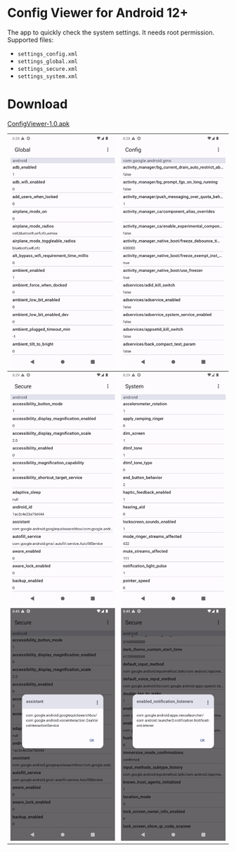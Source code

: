 # Config Viewer for Android 12+

The app to quickly check the system settings. It needs root permission. \
Supported files:
- `settings_config.xml`
- `settings_global.xml`
- `settings_secure.xml`
- `settings_system.xml`

# Download
[ConfigViewer-1.0.apk](https://github.com/sdex/ConfigViewer/releases/download/1.0/ConfigViewer-1.0.apk)

| ![Screenshot_20230310_102838.png](screenshots/Screenshot_20230310_102838.png)  | ![Screenshot_20230310_102857.png](screenshots/Screenshot_20230310_102857.png)   |
|---|---|
| ![Screenshot_20230310_102906.png](screenshots/Screenshot_20230310_102906.png)  | ![Screenshot_20230310_102919.png](screenshots/Screenshot_20230310_102919.png)   |
| ![Screenshot_20230310_104909.png](screenshots/Screenshot_20230310_104909.png)  | ![Screenshot_20230310_104930.png](screenshots/Screenshot_20230310_104930.png)   |
